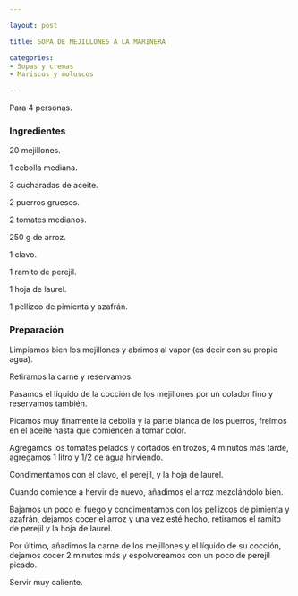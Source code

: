 ```yaml
---

layout: post

title: SOPA DE MEJILLONES A LA MARINERA

categories:
- Sopas y cremas
- Mariscos y moluscos

---
```


Para 4 personas.

<h3>Ingredientes</h3>

20 mejillones.

1 cebolla mediana.

3 cucharadas de aceite.

2 puerros gruesos.

2 tomates medianos.

250 g de arroz.

1 clavo.

1 ramito de perejil.

1 hoja de laurel.

1 pellizco de pimienta y azafrán.

<h3>Preparación</h3>

Limpiamos bien los mejillones y abrimos al vapor (es decir con su propio agua).

Retiramos la carne y reservamos.

Pasamos el líquido de la cocción de los mejillones por un colador fino y reservamos también.

Picamos muy finamente la cebolla y la parte blanca de los puerros, freímos en el aceite hasta que comiencen a tomar color.

Agregamos los tomates pelados y cortados en trozos, 4 minutos más tarde, agregamos 1 litro y 1/2 de agua hirviendo.

Condimentamos con el clavo, el perejil, y la hoja de laurel.

Cuando comience a hervir de nuevo, añadimos el arroz mezclándolo bien.

Bajamos un poco el fuego y condimentamos con los pellizcos de pimienta y azafrán, dejamos cocer el arroz y una vez esté hecho, retiramos el ramito de perejil y la hoja de laurel.

Por último, añadimos la carne de los mejillones y el líquido de su cocción, dejamos cocer 2 minutos más y espolvoreamos con un poco de perejil picado.

Servir muy caliente.

